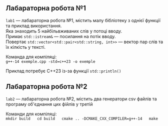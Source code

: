 ## Лабараторна робота №1
`lab1` — лабараторна робота №1, містить малу бібліотеку з однієї функції та приклад використання.  
Яка знаходить 5 найбільвживаних слів у потоці вводу.  
Примає `std::istream&` — посилання на потік вводу.  
Повертає `std::vector<std::pair<std::string, int>>` — вектор пар слів та їх кілкість у тексті.

Команда для компіляці:  
`g++-14 exemple.cpp -std=c++23 -o exemple`

Приклад потребує С++23 із-за функції `std::println()`

## Лабараторна робота №2
`lab2` — лабараторна робота №2, містить два генератори csv файлів та програму об'єднання цих фійлів у третій

Команди для компіляці:  
`mkdir build  
cd build  
cmake .. -DCMAKE_CXX_COMPILER=g++-14  
make`
